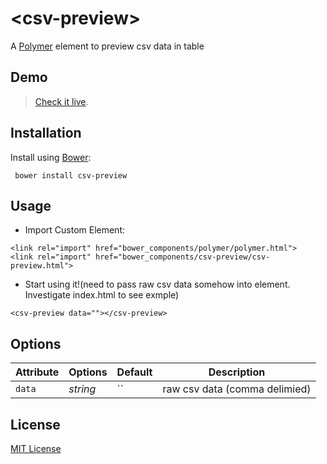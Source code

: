 # &lt;csv-preview&gt;

A [Polymer](http://polymer-project.org) element to preview csv data in table

## Demo

> [Check it live](http://dmaslov.github.io/csv-preview).

## Installation

Install using [Bower](http://bower.io):

```shell
 bower install csv-preview
```

## Usage

* Import Custom Element:

```
<link rel="import" href="bower_components/polymer/polymer.html">
<link rel="import" href="bower_components/csv-preview/csv-preview.html">
```

* Start using it!(need to pass raw csv data somehow into element. Investigate index.html to see exmple)

```
<csv-preview data=""></csv-preview>
```

## Options

Attribute  | Options                   | Default             | Description
---        | ---                       | ---                 | ---
`data`      | *string*                  | ``                  | raw csv data (comma delimied)


## License

[MIT License](http://opensource.org/licenses/MIT)
